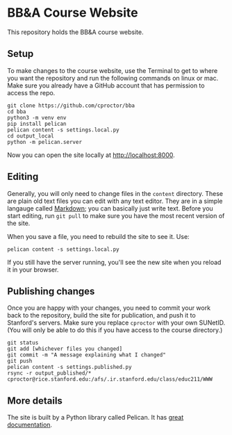# BB&A Course Website

This repository holds the BB&A course website. 

## Setup

To make changes to the course website, use the Terminal to get to where you want the repository and 
run the following commands on linux or mac. Make sure you already have a GitHub account that has
permission to access the repo.

    git clone https://github.com/cproctor/bba
    cd bba
    python3 -m venv env
    pip install pelican
    pelican content -s settings.local.py
    cd output_local
    python -m pelican.server

Now you can open the site locally at [http://localhost:8000](http://localhost:8000).

## Editing

Generally, you will only need to change files in the `content` directory. These are plain old text 
files you can edit with any text editor. They are in a simple langauge called 
[Markdown](https://guides.github.com/pdfs/markdown-cheatsheet-online.pdf); 
you can basically just write text. Before you start editing, run `git pull` to make sure you 
have the most recent version of the site.

When you save a file, you need to rebuild the site to see it. Use:

    pelican content -s settings.local.py

If you still have the server running, you'll see the new site when you reload it in your browser.

## Publishing changes

Once you are happy with your changes, you need to commit your work back to the repository, 
build the site for publication, and push it to Stanford's servers. Make sure you replace `cproctor`
with your own SUNetID. (You will only be able to do this if you have access to the course directory.)

    git status
    git add [whichever files you changed]
    git commit -m "A message explaining what I changed"
    git push
    pelican content -s settings.published.py
    rsync -r output_published/* cproctor@rice.stanford.edu:/afs/.ir.stanford.edu/class/educ211/WWW

## More details

The site is built by a Python library called Pelican. It has [great documentation](http://docs.getpelican.com/en/stable/index.html). 


